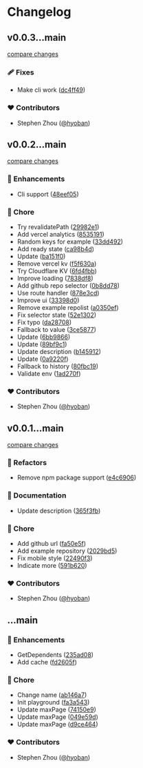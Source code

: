 # Changelog

## v0.0.3...main

[compare changes](https://github.com/hyoban/izon/compare/v0.0.3...main)

### 🩹 Fixes

- Make cli work ([dc4ff49](https://github.com/hyoban/izon/commit/dc4ff49))

### ❤️ Contributors

- Stephen Zhou ([@hyoban](http://github.com/hyoban))

## v0.0.2...main

[compare changes](https://github.com/hyoban/izon/compare/v0.0.2...main)

### 🚀 Enhancements

- Cli support ([48eef05](https://github.com/hyoban/izon/commit/48eef05))

### 🏡 Chore

- Try revalidatePath ([29982e1](https://github.com/hyoban/izon/commit/29982e1))
- Add vercel analytics ([8535191](https://github.com/hyoban/izon/commit/8535191))
- Random keys for example ([33dd492](https://github.com/hyoban/izon/commit/33dd492))
- Add ready state ([ca98b4d](https://github.com/hyoban/izon/commit/ca98b4d))
- Update ([ba151f0](https://github.com/hyoban/izon/commit/ba151f0))
- Remove vercel kv ([f5f630a](https://github.com/hyoban/izon/commit/f5f630a))
- Try Cloudflare KV ([6fd4fbb](https://github.com/hyoban/izon/commit/6fd4fbb))
- Improve loading ([7838df8](https://github.com/hyoban/izon/commit/7838df8))
- Add github repo selector ([0b8dd78](https://github.com/hyoban/izon/commit/0b8dd78))
- Use route handler ([878e3cd](https://github.com/hyoban/izon/commit/878e3cd))
- Improve ui ([33398d0](https://github.com/hyoban/izon/commit/33398d0))
- Remove example repolist ([a0350ef](https://github.com/hyoban/izon/commit/a0350ef))
- Fix selector state ([52e1302](https://github.com/hyoban/izon/commit/52e1302))
- Fix typo ([da28708](https://github.com/hyoban/izon/commit/da28708))
- Fallback to value ([3ce5877](https://github.com/hyoban/izon/commit/3ce5877))
- Update ([6bb9866](https://github.com/hyoban/izon/commit/6bb9866))
- Update ([89bf9c1](https://github.com/hyoban/izon/commit/89bf9c1))
- Update description ([b145912](https://github.com/hyoban/izon/commit/b145912))
- Update ([0a9220f](https://github.com/hyoban/izon/commit/0a9220f))
- Fallback to history ([80fbc19](https://github.com/hyoban/izon/commit/80fbc19))
- Validate env ([1ad270f](https://github.com/hyoban/izon/commit/1ad270f))

### ❤️ Contributors

- Stephen Zhou ([@hyoban](http://github.com/hyoban))

## v0.0.1...main

[compare changes](https://github.com/hyoban/izon/compare/v0.0.1...main)

### 💅 Refactors

- Remove npm package support ([e4c6906](https://github.com/hyoban/izon/commit/e4c6906))

### 📖 Documentation

- Update description ([365f3fb](https://github.com/hyoban/izon/commit/365f3fb))

### 🏡 Chore

- Add github url ([fa50e5f](https://github.com/hyoban/izon/commit/fa50e5f))
- Add example repository ([2029bd5](https://github.com/hyoban/izon/commit/2029bd5))
- Fix mobile style ([22490f3](https://github.com/hyoban/izon/commit/22490f3))
- Indicate more ([591b620](https://github.com/hyoban/izon/commit/591b620))

### ❤️ Contributors

- Stephen Zhou ([@hyoban](http://github.com/hyoban))

## ...main

### 🚀 Enhancements

- GetDependents ([235ad08](https://github.com/hyoban/izon/commit/235ad08))
- Add cache ([fd2605f](https://github.com/hyoban/izon/commit/fd2605f))

### 🏡 Chore

- Change name ([ab146a7](https://github.com/hyoban/izon/commit/ab146a7))
- Init playground ([fa3a543](https://github.com/hyoban/izon/commit/fa3a543))
- Update maxPage ([74150e9](https://github.com/hyoban/izon/commit/74150e9))
- Update maxPage ([049e59d](https://github.com/hyoban/izon/commit/049e59d))
- Update maxPage ([d9ce464](https://github.com/hyoban/izon/commit/d9ce464))

### ❤️ Contributors

- Stephen Zhou ([@hyoban](http://github.com/hyoban))
